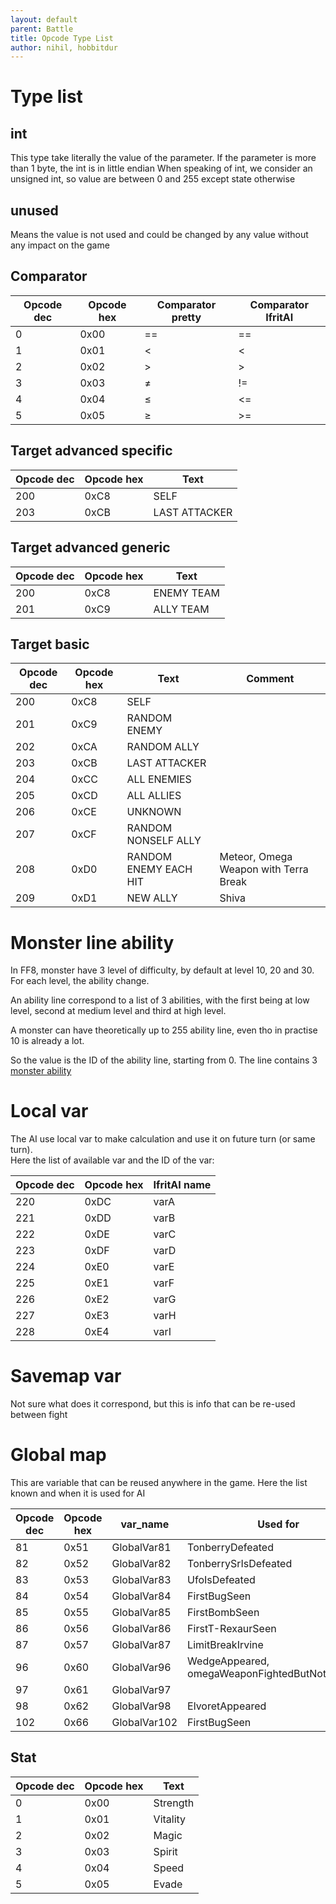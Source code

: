 ```yaml
---
layout: default
parent: Battle
title: Opcode Type List
author: nihil, hobbitdur
---
```


# Type list

## int

This type take literally the value of the parameter.
If the parameter is more than 1 byte, the int is in little endian
When speaking of int, we consider an unsigned int, so value are between 0 and 255 except state otherwise

## unused

Means the value is not used and could be changed by any value without any impact on the game

## Comparator

| Opcode dec | Opcode hex | Comparator pretty | Comparator IfritAI |
|------------|------------|-------------------|--------------------|
| 0          | 0x00       | ==                | ==                 |
| 1          | 0x01       | <                 | <                  |
| 2          | 0x02       | \>                | \>                 |
| 3          | 0x03       | ≠                 | !=                 |
| 4          | 0x04       | ≤                 | <=                 |
| 5          | 0x05       | ≥                 | \>=                |

## Target advanced specific

| Opcode dec | Opcode hex | Text          |
|------------|------------|---------------|
| 200        | 0xC8       | SELF          |
| 203        | 0xCB       | LAST ATTACKER |

## Target advanced generic

| Opcode dec | Opcode hex | Text       |
|------------|------------|------------|
| 200        | 0xC8       | ENEMY TEAM |
| 201        | 0xC9       | ALLY TEAM  |

## Target basic

| Opcode dec | Opcode hex | Text                  | Comment                               |
|------------|------------|-----------------------|---------------------------------------|
| 200        | 0xC8       | SELF                  |                                       |
| 201        | 0xC9       | RANDOM ENEMY          |                                       |
| 202        | 0xCA       | RANDOM ALLY           |                                       |
| 203        | 0xCB       | LAST ATTACKER         |                                       |
| 204        | 0xCC       | ALL ENEMIES           |                                       |
| 205        | 0xCD       | ALL ALLIES            |                                       |
| 206        | 0xCE       | UNKNOWN               |                                       |
| 207        | 0xCF       | RANDOM NONSELF ALLY   |                                       |
| 208        | 0xD0       | RANDOM ENEMY EACH HIT | Meteor, Omega Weapon with Terra Break |
| 209        | 0xD1       | NEW ALLY              | Shiva                                 |

# Monster line ability

In FF8, monster have 3 level of difficulty, by default at level 10, 20 and 30.   
For each level, the ability change.

An ability line correspond to a list of 3 abilities, with the first being at low level, second at medium level and third at high level.

A monster can have theoretically up to 255 ability line, even tho in practise 10 is already a lot.

So the value is the ID of the ability line, starting from 0. The line contains 3 [monster ability]({{site.baseurl}}/FF8/TechnicalReference/Lists/Ability_list#monster-ability)

# Local var

The AI use local var to make calculation and use it on future turn (or same turn).  
Here the list of available var and the ID of the var:

| Opcode dec | Opcode hex | IfritAI name |
|------------|------------|--------------|
| 220        | 0xDC       | varA         |
| 221        | 0xDD       | varB         |
| 222        | 0xDE       | varC         |
| 223        | 0xDF       | varD         |
| 224        | 0xE0       | varE         |
| 225        | 0xE1       | varF         |
| 226        | 0xE2       | varG         |
| 227        | 0xE3       | varH         |
| 228        | 0xE4       | varI         |

# Savemap var

Not sure what does it correspond, but this is info that can be re-used between fight

# Global map

This are variable that can be reused anywhere in the game. Here the list known and when it is used for AI

| Opcode dec | Opcode hex | var_name     | Used for                                        |
|------------|------------|--------------|-------------------------------------------------|
| 81         | 0x51       | GlobalVar81  | TonberryDefeated                                |
| 82         | 0x52       | GlobalVar82  | TonberrySrIsDefeated                            |
| 83         | 0x53       | GlobalVar83  | UfoIsDefeated                                   |
| 84         | 0x54       | GlobalVar84  | FirstBugSeen                                    |
| 85         | 0x55       | GlobalVar85  | FirstBombSeen                                   |
| 86         | 0x56       | GlobalVar86  | FirstT-RexaurSeen                               |
| 87         | 0x57       | GlobalVar87  | LimitBreakIrvine                                |
| 96         | 0x60       | GlobalVar96  | WedgeAppeared, omegaWeaponFightedButNotDefeated |
| 97         | 0x61       | GlobalVar97  |                                                 |
| 98         | 0x62       | GlobalVar98  | ElvoretAppeared                                 |
| 102        | 0x66       | GlobalVar102 | FirstBugSeen                                    |

## Stat

| Opcode dec | Opcode hex | Text     |
|------------|------------|----------|
| 0          | 0x00       | Strength |
| 1          | 0x01       | Vitality |
| 2          | 0x02       | Magic    |
| 3          | 0x03       | Spirit   |
| 4          | 0x04       | Speed    |
| 5          | 0x05       | Evade    |

